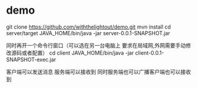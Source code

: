 # demo
git clone https://github.com/withthelightout/demo.git
mvn install
cd server/target
JAVA_HOME/bin/java -jar server-0.0.1-SNAPSHOT.jar

同时再开一个命令行窗口（可以选在另一台电脑上 要求在局域网,外网需要手动修改源码或者配置）
cd client 
JAVA_HOME/bin/java  -jar client-0.0.1-SNAPSHOT-exec.jar

客户端可以发送消息 服务端可以接收到
同时服务端也可以广播客户端也可以接收到 

